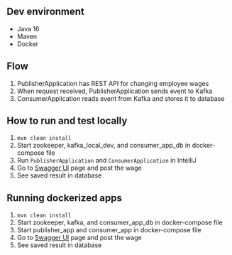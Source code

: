 ## Dev environment
 - Java 16
 - Maven
 - Docker

## Flow

1. PublisherApplication has REST API for changing employee wages
2. When request received, PublisherApplication sends event to Kafka
3. ConsumerApplication reads event from Kafka and stores it to database

## How to run and test locally

1. `mvn clean install`
2. Start zookeeper, kafka_local_dev, and consumer_app_db in docker-compose file
3. Run `PublisherApplication` and `ConsumerApplication` in IntelliJ
4. Go to [Swagger UI](http://localhost:8080/swagger-ui.html) page and post the wage
5. See saved result in database

## Running dockerized apps

1. `mvn clean install`
2. Start zookeeper, kafka, and consumer_app_db in docker-compose file
3. Start publisher_app and consumer_app in docker-compose file
4. Go to [Swagger UI](http://localhost:8080/swagger-ui.html) page and post the wage
5. See saved result in database
